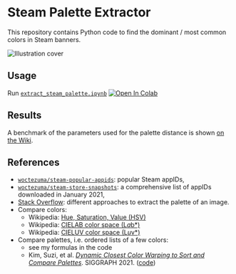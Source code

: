 # Steam Palette Extractor

This repository contains Python code to find the dominant / most common colors in Steam banners.

![Illustration cover][img-cover]

## Usage

Run [`extract_steam_palette.ipynb`][colab-notebook]
[![Open In Colab][colab-badge]][colab-notebook]

## Results

A benchmark of the parameters used for the palette distance is shown [on the Wiki][benchmark-wiki].

## References

- [`woctezuma/steam-popular-appids`][steam-popular-appids]: popular Steam appIDs,
- [`woctezuma/steam-store-snapshots`][steam-store-snapshots]: a comprehensive list of appIDs downloaded in January 2021,
- [Stack Overflow][stackoverflow]: different approaches to extract the palette of an image.
- Compare colors:
  - Wikipedia: [Hue, Saturation, Value (HSV)][wiki-hsv]
  - Wikipedia: [CIELAB color space (L*a*b*)][wiki-cielab]
  - Wikipedia: [CIELUV color space (L*u*v*)][wiki-cieluv]
- Compare palettes, i.e. ordered lists of a few colors:
  - see my formulas in the code 
  - Kim, Suzi, et al. [*Dynamic Closest Color Warping to Sort and Compare Palettes*][paper-DCCW]. SIGGRAPH 2021. ([code][github-DCCW])

<!-- Definitions -->

[img-cover]: <https://github.com/woctezuma/steam-palette-extractor/wiki/img/cover.jpg>
[colab-notebook]: <https://colab.research.google.com/github/woctezuma/steam-palette-extractor/blob/main/extract_steam_palette.ipynb>
[colab-badge]: <https://colab.research.google.com/assets/colab-badge.svg>
[benchmark-wiki]: <https://github.com/woctezuma/steam-palette-extractor/wiki>
[steam-popular-appids]: <https://github.com/woctezuma/steam-popular-appids>
[steam-store-snapshots]: <https://github.com/woctezuma/steam-store-snapshots>
[stackoverflow]: <https://stackoverflow.com/questions/3241929/python-find-dominant-most-common-color-in-an-image/61730849#61730849>
[wiki-hsv]: <https://en.wikipedia.org/wiki/HSL_and_HSV>
[wiki-cielab]: <https://en.wikipedia.org/wiki/CIELAB_color_space>
[wiki-cieluv]: <https://en.wikipedia.org/wiki/CIELUV>
[paper-DCCW]: <https://doi.org/10.1145/3450626.3459776>
[github-DCCW]: <https://github.com/SuziKim/DCCW>
